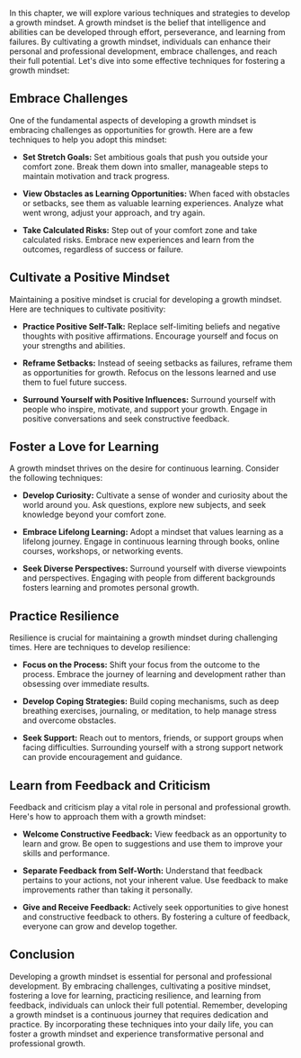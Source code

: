 
In this chapter, we will explore various techniques and strategies to develop a growth mindset. A growth mindset is the belief that intelligence and abilities can be developed through effort, perseverance, and learning from failures. By cultivating a growth mindset, individuals can enhance their personal and professional development, embrace challenges, and reach their full potential. Let's dive into some effective techniques for fostering a growth mindset:

Embrace Challenges
------------------

One of the fundamental aspects of developing a growth mindset is embracing challenges as opportunities for growth. Here are a few techniques to help you adopt this mindset:

* **Set Stretch Goals:** Set ambitious goals that push you outside your comfort zone. Break them down into smaller, manageable steps to maintain motivation and track progress.

* **View Obstacles as Learning Opportunities:** When faced with obstacles or setbacks, see them as valuable learning experiences. Analyze what went wrong, adjust your approach, and try again.

* **Take Calculated Risks:** Step out of your comfort zone and take calculated risks. Embrace new experiences and learn from the outcomes, regardless of success or failure.

Cultivate a Positive Mindset
----------------------------

Maintaining a positive mindset is crucial for developing a growth mindset. Here are techniques to cultivate positivity:

* **Practice Positive Self-Talk:** Replace self-limiting beliefs and negative thoughts with positive affirmations. Encourage yourself and focus on your strengths and abilities.

* **Reframe Setbacks:** Instead of seeing setbacks as failures, reframe them as opportunities for growth. Refocus on the lessons learned and use them to fuel future success.

* **Surround Yourself with Positive Influences:** Surround yourself with people who inspire, motivate, and support your growth. Engage in positive conversations and seek constructive feedback.

Foster a Love for Learning
--------------------------

A growth mindset thrives on the desire for continuous learning. Consider the following techniques:

* **Develop Curiosity:** Cultivate a sense of wonder and curiosity about the world around you. Ask questions, explore new subjects, and seek knowledge beyond your comfort zone.

* **Embrace Lifelong Learning:** Adopt a mindset that values learning as a lifelong journey. Engage in continuous learning through books, online courses, workshops, or networking events.

* **Seek Diverse Perspectives:** Surround yourself with diverse viewpoints and perspectives. Engaging with people from different backgrounds fosters learning and promotes personal growth.

Practice Resilience
-------------------

Resilience is crucial for maintaining a growth mindset during challenging times. Here are techniques to develop resilience:

* **Focus on the Process:** Shift your focus from the outcome to the process. Embrace the journey of learning and development rather than obsessing over immediate results.

* **Develop Coping Strategies:** Build coping mechanisms, such as deep breathing exercises, journaling, or meditation, to help manage stress and overcome obstacles.

* **Seek Support:** Reach out to mentors, friends, or support groups when facing difficulties. Surrounding yourself with a strong support network can provide encouragement and guidance.

Learn from Feedback and Criticism
---------------------------------

Feedback and criticism play a vital role in personal and professional growth. Here's how to approach them with a growth mindset:

* **Welcome Constructive Feedback:** View feedback as an opportunity to learn and grow. Be open to suggestions and use them to improve your skills and performance.

* **Separate Feedback from Self-Worth:** Understand that feedback pertains to your actions, not your inherent value. Use feedback to make improvements rather than taking it personally.

* **Give and Receive Feedback:** Actively seek opportunities to give honest and constructive feedback to others. By fostering a culture of feedback, everyone can grow and develop together.

Conclusion
----------

Developing a growth mindset is essential for personal and professional development. By embracing challenges, cultivating a positive mindset, fostering a love for learning, practicing resilience, and learning from feedback, individuals can unlock their full potential. Remember, developing a growth mindset is a continuous journey that requires dedication and practice. By incorporating these techniques into your daily life, you can foster a growth mindset and experience transformative personal and professional growth.
